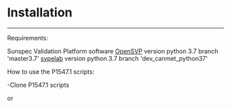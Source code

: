 # Installation

---

Requirements:

Sunspec Validation Platform software 
[OpenSVP][opensvp-url] version python 3.7 branch 'master3.7'
[svpelab][svpelab-url] version python 3.7 branch 'dev_canmet_python37'

How to use the P1547.1 scripts:

-Clone P1547.1 scripts


[opensvp-url]: https://github.com/EstefanCanmet/svp
[svpelab-url]: https://github.com/sunspec/svp_energy_lab/tree/dev

or

[opensvp-url]: https://github.com/BuiMCanmet/svp
[svpelab-url]: https://github.com/BuiMCanmet/svp_energy_lab


